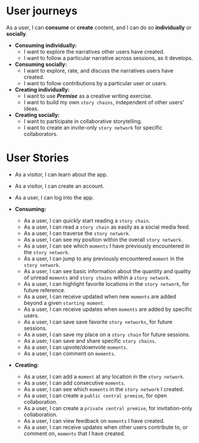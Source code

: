 # User journeys

As a user, I can **consume** or **create** content, and I can do so
**individually** or **socially**.

* __Consuming individually:__
  * I want to explore the narratives other users have created.
  * I want to follow a particular narrative across sessions, as it develops.
* __Consuming socially:__
  * I want to explore, rate, and discuss the narratives users have created.
  * I want to follow contributions by a particular user or users.
* __Creating individually:__
  * I want to use __*Premise*__ as a creative writing exercise.
  * I want to build my own `story chains`, independent of other users' ideas.
* __Creating socially:__
  * I want to participate in collaborative storytelling.
  * I want to create an invite-only `story network` for specific collaborators.

# User Stories

* As a visitor, I can learn about the app.
* As a visitor, I can create an account.
* As a user, I can log into the app.

* __Consuming:__
  * As a user, I can *quickly* start reading a `story chain`.
  * As a user, I can read a `story chain` as easily as a social media feed.
  * As a user, I can traverse the `story network`.
  * As a user, I can see my position within the overall `story network`.
  * As a user, I can see which `moments` I have previously encountered in the
    `story network`.
  * As a user, I can jump to any previously encountered `moment`
    in the `story network`.
  * As a user, I can see basic information about the quantity and quality of
    unread `moments` and `story chains` within a `story network`.
  * As a user, I can highlight favorite locations in the `story network`, for
      future reference.
  * As a user, I can receive updated when new `moments` are added beyond a given
    `starting moment`.
  * As a user, I can receive updates when `moments` are added by specific users.
  * As a user, I can save save favorite `story networks`, for future sessions.
  * As a user, I can save my place on a `story chain` for future sessions.
  * As a user, I can save and share specific `story chains`.
  * As a user, I can upvote/downvote `moments`.
  * As a user, I can comment on `moments`.

* __Creating:__
  * As a user, I can add a `moment` at any location in the `story network`.
  * As a user, I can add consecutive `moments`.
  * As a user, I can see which `moments` in the `story network` I created.
  * As a user, I can create a `public central premise`, for open collaboration.
  * As a user, I can create a `private central premise`, for invitation-only
    collaboration.
  * As a user, I can view feedback on `moments` I have created.
  * As a user, I can receive updates when other users contribute to, or comment
    on, `moments` that I have created.
